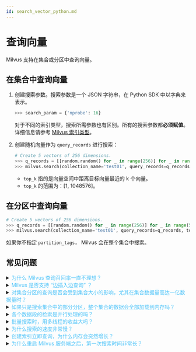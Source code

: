 ```yaml
---
id: search_vector_python.md
---
```


# 查询向量

Milvus 支持在集合或分区中查询向量。

## 在集合中查询向量

1. 创建搜索参数。搜索参数是一个 JSON 字符串，在 Python SDK 中以字典来表示。

   ```python
   >>> search_param = {'nprobe': 16}
   ```

   <div class="alert note">
   对于不同的索引类型，搜索所需参数也有区别。所有的搜索参数都<b>必须赋值</b>。详细信息请参考 <a href="index.md">Milvus 索引类型</a>。
   </div>

2. 创建随机向量作为 `query_records` 进行搜索：

   ```python
   # Create 5 vectors of 256 dimensions.
   >>> q_records = [[random.random() for _ in range(256)] for _ in range(5)]
   >>> milvus.search(collection_name='test01', query_records=q_records, top_k=2, params=search_param)
   ```

   <div class="alert note">
   <ul>
   <li><code>top_k</code> 指的是向量空间中距离目标向量最近的 k 个向量。</li><li><code>top_k</code> 的范围为：[1, 1048576]。</li>
   </ul>
   </div>

## 在分区中查询向量

```python
# Create 5 vectors of 256 dimensions.
>>> q_records = [[random.random() for _ in range(256)] for _ in range(5)]
>>> milvus.search(collection_name='test01', query_records=q_records, top_k=1, partition_tags=['tag01'], params=search_param)
```

<div class="alert note">
如果你不指定 <code>partition_tags</code>， Milvus 会在整个集合中搜索。
</div>


## 常见问题

<details>
<summary><font color="#4fc4f9">为什么 Milvus 查询召回率一直不理想？</font></summary>
{{fragments/faq_poor_recall_rate.md}}
</details>
<details>
<summary><font color="#4fc4f9">Milvus 是否支持 “边插入边查询” ？</font></summary>
{{fragments/faq_search_during_insert.md}}
</details>
<details>
<summary><font color="#4fc4f9">对集合分区的查询是否会受到集合大小的影响，尤其在集合数据量高达一亿数据量时？</font></summary>
{{fragments/faq_collection_affect_partition_search.md}}
</details>
<details>
<summary><font color="#4fc4f9">如果只是搜索集合中的部分分区，整个集合的数据会全部加载到内存吗？</font></summary>
{{fragments/faq_load_when_search_partition.md}}
</details>
<details>
<summary><font color="#4fc4f9">各个数据段的检索是并行处理的吗？</font></summary>
{{fragments/faq_search_segment_parallel.md}}
</details>
<details>
<summary><font color="#4fc4f9">批量搜索时，用多线程的收益大吗？</font></summary>
{{fragments/faq_multithreading_search.md}}
</details>
<details>
<summary><font color="#4fc4f9">为什么搜索的速度非常慢？</font></summary>
{{fragments/faq_search_slow.md}}
</details>
<details>
<summary><font color="#4fc4f9">创建索引立即查询，为什么内存会突然增长？</font></summary>
{{fragments/faq_search_increase_memory_usage.md}}
</details>
<details>
<summary><font color="#4fc4f9">为什么重启 Milvus 服务端之后，第一次搜索时间非常长？</font></summary>
{{fragments/faq_search_time_after_restart.md}}
</details>
